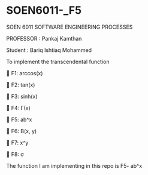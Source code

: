 # SOEN6011-_F5

SOEN 6011
SOFTWARE ENGINEERING PROCESSES



PROFESSOR : Pankaj Kamthan



Student : Bariq Ishtiaq Mohammed

To implement the  transcendental function



 F1: arccos(x)



 F2: tan(x)



 F3: sinh(x)



 F4: Γ(x)



 F5: ab^x



 F6: B(x, y)



 F7: x^y



 F8: σ

The function I am implementing in this repo is
F5- ab^x

